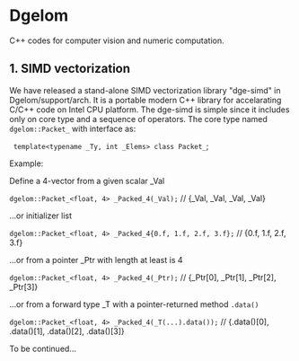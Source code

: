 # Dgelom
C++ codes for computer vision and numeric computation.

## 1. SIMD vectorization
We have released a stand-alone SIMD vectorization library "dge-simd" in Dgelom/support/arch. It is a portable modern C++ library for accelarating C/C++ code on Intel CPU platform. The dge-simd is simple since it includes only on core type and a sequence of operators. The core type named ```dgelom::Packet_``` with interface as:

``` template<typename _Ty, int _Elems> class Packet_```;

Example:

Define a 4-vector from a given scalar _Val

```dgelom::Packet_<float, 4> _Packed_4(_Val);``` // {_Val, _Val, _Val, _Val}

...or initializer list

```dgelom::Packet_<float, 4> _Packed_4{0.f, 1.f, 2.f, 3.f};``` // {0.f, 1.f, 2.f, 3.f}

...or from a pointer _Ptr with length at least is 4

```dgelom::Packet_<float, 4> _Packed_4(_Ptr);``` // {_Ptr[0], _Ptr[1], _Ptr[2], _Ptr[3]}

...or from a forward type _T with a pointer-returned method `.data()`

```dgelom::Packet_<float, 4> _Packed_4(_T(...).data());``` // {.data()[0], .data()[1], .data()[2], .data()[3]}

To be continued...
